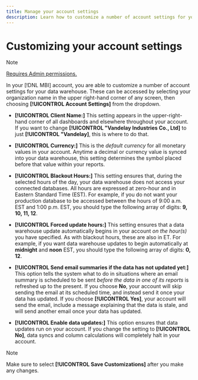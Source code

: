 ```yaml
---
title: Manage your account settings
description: Learn how to customize a number of account settings for your data warehouse.
---
```

# Customizing your account settings

>[!NOTE]
>
>[Requires Admin permissions.](../../administrator/user-management/user-management.md)

In your [!DNL MBI] account, you are able to customize a number of account settings for your data warehouse. These can be accessed by selecting your organization name in the upper right-hand corner of any screen, then choosing **[!UICONTROL Account Settings]** from the dropdown.

* **[!UICONTROL Client Name:]** This setting appears in the upper-right-hand corner of all dashboards and elsewhere throughout your account. If you want to change **[!UICONTROL "Vandelay Industries Co., Ltd]** to just **[!UICONTROL "Vandelay]**, this is where to do that.

* **[!UICONTROL Currency:]** This is the *default currency* for all monetary values in your account. Anytime a decimal or currency value is synced into your data warehouse, this setting determines the symbol placed before that value within your reports.

* **[!UICONTROL Blackout Hours:]** This setting ensures that, during the selected hours of the day, your data warehouse does not access your connected databases. All hours are expressed at zero-hour and in Eastern Standard Time (EST). For example, if you do not want your production database to be accessed between the hours of 9:00 a.m. EST and 1:00 p.m. EST, you should type the following array of digits: **9, 10, 11, 12**.

* **[!UICONTROL Forced update hours:]** This setting ensures that a data warehouse update automatically begins in your account *on the hour(s)* you have specified. As with blackout hours, these are also in ET. For example, if you want data warehouse updates to begin automatically at **midnight** and **noon** EST, you should type the following array of digits: **0, 12**.

* **[!UICONTROL Send email summaries if the data has not updated yet:]** This option tells the system what to do in situations where an email summary is scheduled to be sent *before the data in one of its reports* is refreshed up to the present. If you choose **No**, your account will skip sending the email at its scheduled time, and instead send it once your data has updated. If you choose **[!UICONTROL Yes]**, your account will send the email, include a message explaining that the data is stale, and will send another email once your data has updated.

* **[!UICONTROL Enable data updates:]** This option ensures that data updates run on your account. If you change the setting to **[!UICONTROL No]**, data syncs and column calculations will completely halt in your account.

>[!NOTE]
>
>Make sure to select **[!UICONTROL Save Customizations]** after you make any changes.
